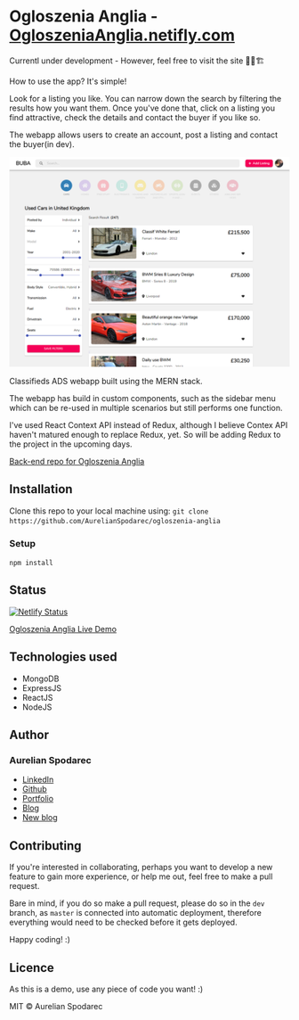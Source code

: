 # Ogloszenia Anglia - [OgloszeniaAnglia.netifly.com](https://ogloszenianglia.netlify.com/cars)

Currentl under development - However, feel free to visit the site 🚧👷🏗️

How to use the app? It's simple!

Look for a listing you like. You can narrow down the search by filtering the results how you want them.
Once you've done that,  click on a listing you find attractive, check the details and contact the buyer if you like so.

The webapp allows users to create an account, post a listing and contact the buyer(in dev). 

![Product Teaser](./github/images/car-page-dashboard.png)

Classifieds ADS webapp built using the MERN stack. 

The webapp has build in custom components, such as the sidebar menu which can be re-used in multiple scenarios but still performs one function.

I've used React Context API instead of Redux, although I believe Contex API haven't matured enough to replace Redux, yet. So will be adding Redux to the project in the upcoming days.


[Back-end repo for Ogloszenia Anglia](https://github.com/AurelianSpodarec/ogloszenia-anglia-server)

## Installation

Clone this repo to your local machine using: `git clone https://github.com/AurelianSpodarec/ogloszenia-anglia`

### Setup

```
npm install
```

<!-- https://ogloszenia-anglia.herokuapp.com/ -->
## Status
[![Netlify Status](https://api.netlify.com/api/v1/badges/1429779c-474c-4cbf-95cd-7c348d6a71b1/deploy-status)](https://app.netlify.com/sites/ogloszenianglia/deploys)

[Ogloszenia Anglia Live Demo](https://ogloszenianglia.netlify.com/cars)

<!-- [![Heroku CI Status](https://ogloszenia-anglia.herokuapp.com/last.svg)](https://dashboard.heroku.com/) -->

## Technologies used
* MongoDB
* ExpressJS
* ReactJS
* NodeJS

## Author

### Aurelian Spodarec
- [LinkedIn](https://www.linkedin.com/in/aurelianspodarec/)
- [Github](https://github.com/AurelianSpodarec)
- [Portfolio](http://aurelianspodarec.co.uk/)
- [Blog](http://lovetocode.com/)
- [New blog](https://creativeprogrammer.io/)

## Contributing
If you're interested in collaborating, perhaps you want to develop a new feature to gain more experience, or help me out, feel free to make a pull request. 

Bare in mind, if you do so make a pull request, please do so in the `dev` branch, as `master` is connected into automatic deployment, therefore everything would need to be checked before it gets deployed.

Happy coding! :)

## Licence
As this is a demo, use any piece of code you want! :)

MIT © Aurelian Spodarec